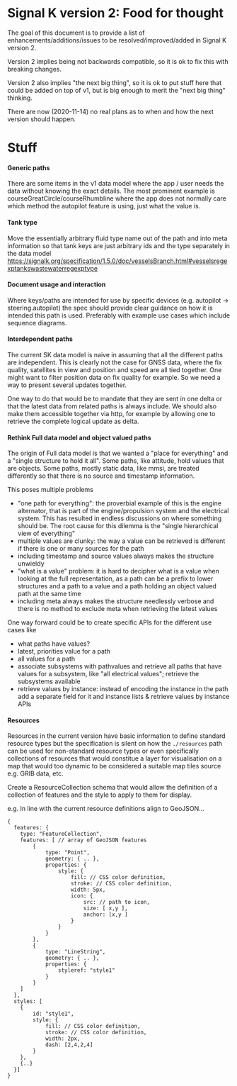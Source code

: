 # Signal K version 2: Food for thought

The goal of this document is to provide a list of enhancements/additions/issues to be resolved/improved/added in Signal K version 2.

Version 2 implies being not backwards compatible, so it is ok to fix this with breaking changes. 

Version 2 also implies "the next big thing", so it is ok to put stuff here that could be added on top of v1, but is big enough to merit the "next big thing" thinking.

There are now (2020-11-14) no real plans as to when and how the next version should happen.

# Stuff

#### Generic paths

There are some items in the v1 data model where the app / user needs the data without knowing the exact details. The most prominent example is courseGreatCircle/courseRhumbline where the app does not normally care which method the autopilot feature is using, just what the value is.

#### Tank type

Move the essentially arbitrary fluid type name out of the path and into meta information so that tank keys are just arbitrary ids and the type separately in the data model https://signalk.org/specification/1.5.0/doc/vesselsBranch.html#vesselsregexptankswastewaterregexptype


#### Document usage and interaction

Where keys/paths are intended for use by specific devices (e.g. autopilot -> steering.autopilot) the spec should provide clear guidance on how it is intended this path is used. Preferably with example use cases which include sequence diagrams.

#### Interdependent paths

The current SK data model is naive in assuming that all the different paths are independent. This is clearly not the case for GNSS data, where the fix quality, satellites in view and position and speed are all tied together. One might want to filter position data on fix quality for example. So we need a way to present several updates together. 

One way to do that would be to mandate that they are sent in one delta or that the latest data from related paths is always include. We should also make them accessible together via http, for example by allowing one to retrieve the complete logical update as delta.

#### Rethink Full data model and object valued paths

The origin of Full data model is that we wanted a "place for everything" and a "single structure to hold it all". Some paths, like attitude, hold values that are objects. Some paths, mostly static data, like mmsi, are treated differently so that there is no source and timestamp information.

This poses multiple problems
- "one path for everything": the proverbial example of this is the engine alternator, that is part of the engine/propulsion system and the electrical system. This has resulted in endless discussions on where something should be. The root cause for this dilemma is the "single hierarchical view of everything"
- multiple values are clunky: the way a value can be retrieved is different if there is one or many sources for the path
- including timestamp and source values always makes the structure unwieldy
- "what is a value" problem: it is hard to decipher what is a value when looking at the full representation, as a path can be a prefix to lower structures and a path to a value and a path holding an object valued path at the same time
- including meta always makes the structure needlessly verbose and there is no method to exclude meta when retrieving the latest values

One way forward could be to create specific APIs for the different use cases like
- what paths have values?
- latest, priorities value for a path
- all values for a path
- associate subsystems with pathvalues and retrieve all paths that have values for a subsystem, like "all electrical values"; retrieve the subsystems available
- retrieve values by instance: instead of encoding the instance in the path add a separate field for it and instance lists & retrieve values by instance APIs

#### Resources

Resources in the current version have basic information to define standard resource types but the specification is silent on how the `./resources` path can be used for non-standard resource types or even specifically collections of resources that would constitue a layer for visualisation on a map that would too dynamic to be considered a suitable map tiles source e.g. GRIB data, etc.

Create a ResourceCollection schema that would allow the definition of a collection of features and the style to apply to them for display.

e.g. In line with the current resource definitions align to GeoJSON...
```
{ 
  features: {
    type: "FeatureCollection",
    features: [ // array of GeoJSON features 
        { 
            type: "Point",
            geometry: { .. },
            properties: {
                style: {
                    fill: // CSS color definition,
                    stroke: // CSS color definition,
                    width: 5px,
                    icon: {
                        src: // path to icon,
                        size: [ x,y ],
                        anchor: [x,y ]
                    }
                }
            }
        },
        { 
            type: "LineString",
            geometry: { .. },
            properties: {
                styleref: "style1"
            }
        }        
    ]
  },
  styles: [
    { 
        id: "style1",
        style: {
            fill: // CSS color definition,
            stroke: // CSS color definition,
            width: 2px,
            dash: [2,4,2,4]
        }
    },
    {..}
  }]
} 
```
